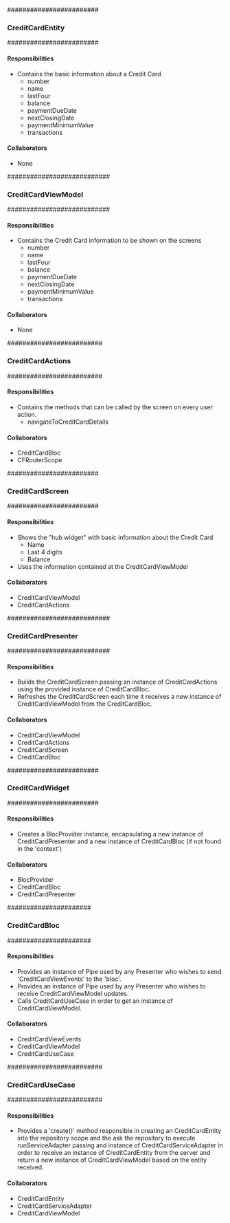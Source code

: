 ########################
### CreditCardEntity ###
########################

#### Responsibilities
- Contains the basic information about a Credit Card
  - number
  - name
  - lastFour
  - balance
  - paymentDueDate
  - nextClosingDate
  - paymentMinimumValue
  - transactions

#### Collaborators
- None


###########################
### CreditCardViewModel ###
###########################

#### Responsibilities
- Contains the Credit Card information to be shown on the screens
  - number
  - name
  - lastFour
  - balance
  - paymentDueDate
  - nextClosingDate
  - paymentMinimumValue
  - transactions

#### Collaborators
- None


#########################
### CreditCardActions ###
#########################

#### Responsibilities
- Contains the methods that can be called by the screen on every user action.
  - navigateToCreditCardDetails

#### Collaborators
- CreditCardBloc
- CFRouterScope


########################
### CreditCardScreen ###
########################

#### Responsibilities
- Shows the "hub widget" with basic information about the Credit Card
  - Name
  - Last 4 digits
  - Balance
- Uses the information contained at the CreditCardViewModel

#### Collaborators
- CreditCardViewModel
- CreditCardActions


###########################
### CreditCardPresenter ###
###########################

#### Responsibilities
- Builds the CreditCardScreen passing an instance of CreditCardActions using the provided instance of CreditCardBloc.
- Refreshes the CreditCardScreen each time it receives a new instance of CreditCardViewModel from the CreditCardBloc.

#### Collaborators
- CreditCardViewModel
- CreditCardActions
- CreditCardScreen
- CreditCardBloc


########################
### CreditCardWidget ###
########################

#### Responsibilities
- Creates a BlocProvider instance, encapsulating a new instance of CreditCardPresenter
  and a new instance of CreditCardBloc (if not found in the 'context')

#### Collaborators
- BlocProvider
- CreditCardBloc
- CreditCardPresenter


######################
### CreditCardBloc ###
######################

#### Responsibilities
- Provides an instance of Pipe<CreditCardViewEvents>
  used by any Presenter who wishes to send 'CreditCardViewEvents' to the 'bloc'.
- Provides an instance of Pipe<CreditCardViewModel>
  used by any Presenter who wishes to receive CreditCardViewModel updates.
- Calls CreditCardUseCase in order to get an instance of CreditCardViewModel.

#### Collaborators
- CreditCardViewEvents
- CreditCardViewModel
- CreditCardUseCase


#########################
### CreditCardUseCase ###
#########################

#### Responsibilities
- Provides a 'create()' method responsible in creating an CreditCardEntity
  into the repository scope and the ask the repository to execute
  runServiceAdapter passing and instance of CreditCardServiceAdapter
  in order to receive an instance of CreditCardEntity from the server
  and return a new instance of CreditCardViewModel based on the entity received.

#### Collaborators
- CreditCardEntity
- CreditCardServiceAdapter
- CreditCardViewModel
